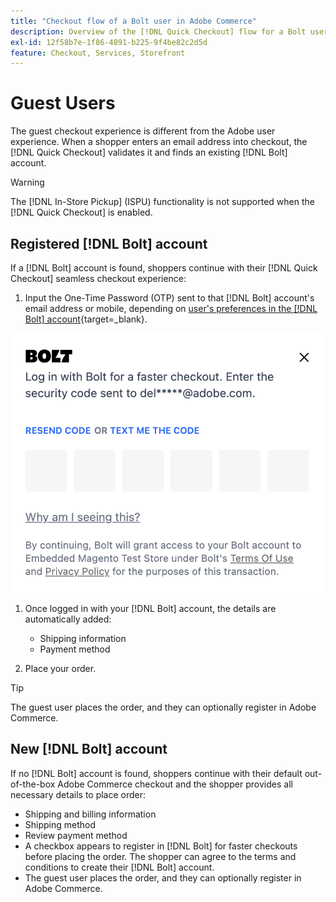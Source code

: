 ```yaml
---
title: "Checkout flow of a Bolt user in Adobe Commerce"
description: Overview of the [!DNL Quick Checkout] flow for a Bolt user in Adobe Commerce.
exl-id: 12f58b7e-1f86-4891-b225-9f4be82c2d5d
feature: Checkout, Services, Storefront
---
```

# Guest Users

The guest checkout experience is different from the Adobe user experience. When a shopper enters an email address into checkout, the [!DNL Quick Checkout] validates it and finds an existing [!DNL Bolt] account.

>[!WARNING]
>
> The [!DNL In-Store Pickup] (ISPU) functionality is not supported when the [!DNL Quick Checkout] is enabled.

## Registered [!DNL Bolt] account

If a [!DNL Bolt] account is found, shoppers continue with their [!DNL Quick Checkout] seamless checkout experience: 

1. Input the One-Time Password (OTP) sent to that [!DNL Bolt] account's email address or mobile, depending on [user's preferences in the [!DNL Bolt] account](https://help.bolt.com/shoppers/account/account-settings/#how-to-set-preferred-login-method){target=_blank}.

  ![OTP Pop-up](assets/new-logo-otp-email.png)

1. Once logged in with your [!DNL Bolt] account, the details are automatically added:

   - Shipping information
   - Payment method

1. Place your order.

>[!TIP]
>
> The guest user places the order, and they can optionally register in Adobe Commerce.

## New [!DNL Bolt] account

If no [!DNL Bolt] account is found, shoppers continue with their default out-of-the-box Adobe Commerce checkout and the shopper provides all necessary details to place order:

- Shipping and billing information
- Shipping method
- Review payment method
- A checkbox appears to register in [!DNL Bolt] for faster checkouts before placing the order. The shopper can agree to the terms and conditions to create their [!DNL Bolt] account.
- The guest user places the order, and they can optionally register in Adobe Commerce.
